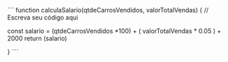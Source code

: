 ˋˋˋ
function calculaSalario(qtdeCarrosVendidos, valorTotalVendas) {
 // Escreva seu código aqui
 
 const salario = (qtdeCarrosVendidos *100) + ( valorTotalVendas * 0.05 ) + 2000
 return (salario) 
 
 
}
ˋˋˋ